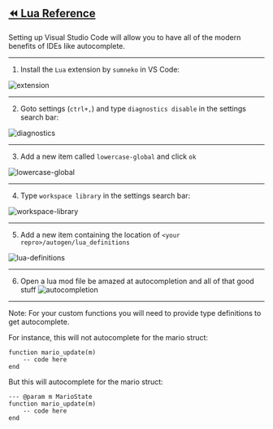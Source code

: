 ## [:rewind: Lua Reference](lua.md)

Setting up Visual Studio Code will allow you to have all of the modern benefits of IDEs like autocomplete.

---

1. Install the `Lua` extension by `sumneko` in VS Code:

![extension](https://user-images.githubusercontent.com/12403224/158046548-a8deba76-ca5f-4f35-aa73-62984820d290.png)

---

2. Goto settings (`ctrl+,`) and type `diagnostics disable` in the settings search bar:

![diagnostics](https://user-images.githubusercontent.com/12403224/158046741-3bcf513c-5da8-42ee-b3aa-ab2dbab0e3dc.png)

---

3. Add a new item called `lowercase-global` and click `ok`

![lowercase-global](https://user-images.githubusercontent.com/12403224/158046761-65883e86-fd17-4d90-a566-78fe93b4b51d.png)

---

4. Type `workspace library` in the settings search bar:

![workspace-library](https://user-images.githubusercontent.com/12403224/158046786-12b8a150-65a7-4f23-96c7-1508f8f80713.png)

---

5. Add a new item containing the location of `<your repro>/autogen/lua_definitions`

![lua-definitions](https://user-images.githubusercontent.com/12403224/158046824-1894318a-7ce9-41ef-bacc-17f95fa05f31.png)

---

6. Open a lua mod file be amazed at autocompletion and all of that good stuff
![autocompletion](https://user-images.githubusercontent.com/12403224/158046824-1894318a-7ce9-41ef-bacc-17f95fa05f31.png)

---

Note: For your custom functions you will need to provide type definitions to get autocomplete.

For instance, this will not autocomplete for the mario struct:
```
function mario_update(m)
    -- code here
end
```

But this will autocomplete for the mario struct:
```
--- @param m MarioState
function mario_update(m)
    -- code here
end
```